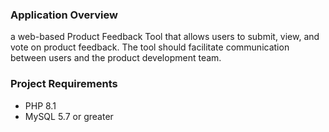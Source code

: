 ### Application Overview
a web-based Product Feedback Tool that allows users to submit, view, and vote on product feedback. The tool should facilitate communication between users and the product development team.

### Project Requirements
- PHP 8.1
- MySQL 5.7 or greater

